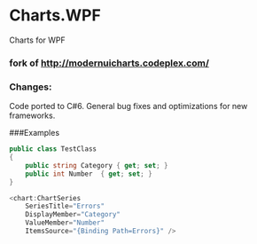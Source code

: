 # Charts.WPF
Charts for WPF
### fork of http://modernuicharts.codeplex.com/

### Changes:
Code ported to C#6. General bug fixes and optimizations for new frameworks.

###Examples

```csharp
public class TestClass
{
    public string Category { get; set; }
    public int Number  { get; set; }
}

<chart:ChartSeries
    SeriesTitle="Errors"
    DisplayMember="Category"
    ValueMember="Number"    
    ItemsSource="{Binding Path=Errors}" />
```
   
